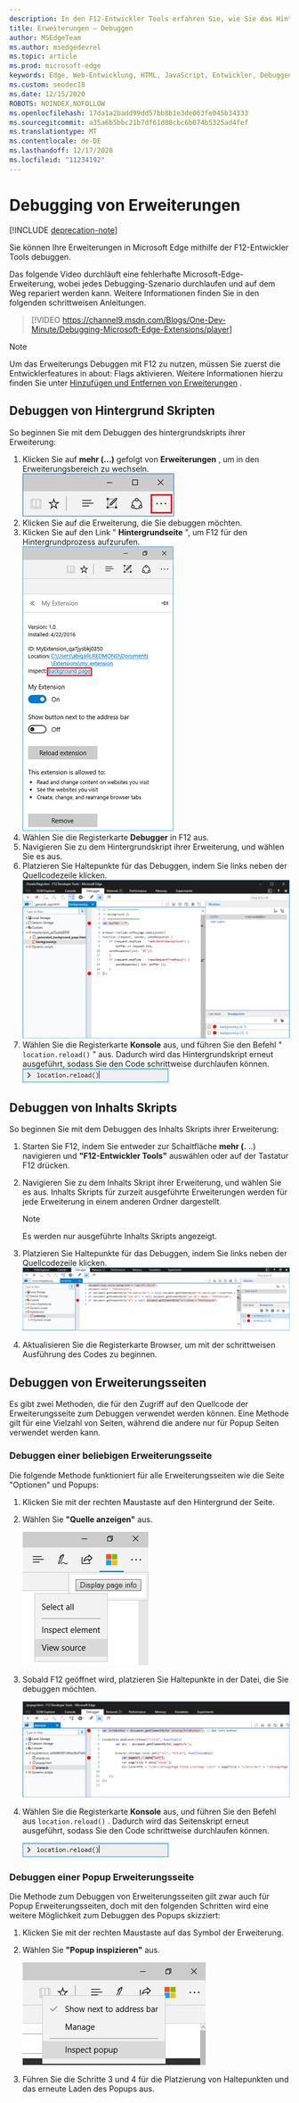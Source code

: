 ```yaml
---
description: In den F12-Entwickler Tools erfahren Sie, wie Sie das Hintergrundskript einer Erweiterung, Inhalts Skripts und Erweiterungsseiten Debuggen.
title: Erweiterungen – Debuggen
author: MSEdgeTeam
ms.author: msedgedevrel
ms.topic: article
ms.prod: microsoft-edge
keywords: Edge, Web-Entwicklung, HTML, JavaScript, Entwickler, Debuggen, Debuggen
ms.custom: seodec18
ms.date: 12/15/2020
ROBOTS: NOINDEX,NOFOLLOW
ms.openlocfilehash: 17da1a2badd99dd57bb8b1e3de063fe045b34333
ms.sourcegitcommit: a35a6b5bbc21b7df61d08cbc6b074b5325ad4fef
ms.translationtype: MT
ms.contentlocale: de-DE
ms.lasthandoff: 12/17/2020
ms.locfileid: "11234192"
---
```

# Debugging von Erweiterungen  

[!INCLUDE [deprecation-note](../includes/deprecation-note.md)]  

Sie können Ihre Erweiterungen in Microsoft Edge mithilfe der F12-Entwickler Tools debuggen.

Das folgende Video durchläuft eine fehlerhafte Microsoft-Edge-Erweiterung, wobei jedes Debugging-Szenario durchlaufen und auf dem Weg repariert werden kann. Weitere Informationen finden Sie in den folgenden schrittweisen Anleitungen.

> [!VIDEO https://channel9.msdn.com/Blogs/One-Dev-Minute/Debugging-Microsoft-Edge-Extensions/player]


> [!NOTE]
> Um das Erweiterungs Debuggen mit F12 zu nutzen, müssen Sie zuerst die Entwicklerfeatures in about: Flags aktivieren. Weitere Informationen hierzu finden Sie unter [Hinzufügen und Entfernen von Erweiterungen](./adding-and-removing-extensions.md) .


## Debuggen von Hintergrund Skripten
So beginnen Sie mit dem Debuggen des hintergrundskripts ihrer Erweiterung:

1. Klicken Sie auf **mehr (...)** gefolgt von **Erweiterungen** , um in den Erweiterungsbereich zu wechseln.  
 ![Schaltfläche "Mehr"](./../media/morebutton.png)
2. Klicken Sie auf die Erweiterung, die Sie debuggen möchten.
3. Klicken Sie auf den Link " **Hintergrundseite** ", um F12 für den Hintergrundprozess aufzurufen.  
 ![ausgewählte Erweiterungs Ansicht der Optionen mit dem Link "überprüfen"](./../media/debug-inspect.png)
4. Wählen Sie die Registerkarte **Debugger** in F12 aus.
5. Navigieren Sie zu dem Hintergrundskript ihrer Erweiterung, und wählen Sie es aus.
6. Platzieren Sie Haltepunkte für das Debuggen, indem Sie links neben der Quellcodezeile klicken.  
 ![F12-Konsole mit Hintergrundskript mit Unterbrechungspunkten](./../media/debug-f12-background.png)
7. Wählen Sie die Registerkarte **Konsole** aus, und führen Sie den Befehl " `location.reload()` " aus. Dadurch wird das Hintergrundskript erneut ausgeführt, sodass Sie den Code schrittweise durchlaufen können.  
 ![Konsole mit dem Eintrag "Location. Reload"](./../media/debug-f12-background-console.png)


## Debuggen von Inhalts Skripts
So beginnen Sie mit dem Debuggen des Inhalts Skripts ihrer Erweiterung:

1. Starten Sie F12, indem Sie entweder zur Schaltfläche **mehr (.** ..) navigieren und **"F12-Entwickler Tools"** auswählen oder auf der Tastatur F12 drücken.
2. Navigieren Sie zu dem Inhalts Skript ihrer Erweiterung, und wählen Sie es aus. Inhalts Skripts für zurzeit ausgeführte Erweiterungen werden für jede Erweiterung in einem anderen Ordner dargestellt.

    > [!NOTE]
    > Es werden nur ausgeführte Inhalts Skripts angezeigt.

3. Platzieren Sie Haltepunkte für das Debuggen, indem Sie links neben der Quellcodezeile klicken.  
 ![F12, wenn das Inhalts Skript gedebuggt wird](./../media/debug-content-f12.png)
4. Aktualisieren Sie die Registerkarte Browser, um mit der schrittweisen Ausführung des Codes zu beginnen.




## Debuggen von Erweiterungsseiten

Es gibt zwei Methoden, die für den Zugriff auf den Quellcode der Erweiterungsseite zum Debuggen verwendet werden können. Eine Methode gilt für eine Vielzahl von Seiten, während die andere nur für Popup Seiten verwendet werden kann.

### Debuggen einer beliebigen Erweiterungsseite
Die folgende Methode funktioniert für alle Erweiterungsseiten wie die Seite "Optionen" und Popups:


1. Klicken Sie mit der rechten Maustaste auf den Hintergrund der Seite.
2. Wählen Sie **"Quelle anzeigen"** aus.

   ![Popup Debuggen mit F12-Auswahl](./../media/debug-popup-select.png)

3. Sobald F12 geöffnet wird, platzieren Sie Haltepunkte in der Datei, die Sie debuggen möchten.

   ![Popup Debuggen mit F12](./../media/debug-popup-f12.png)
4. Wählen Sie die Registerkarte **Konsole** aus, und führen Sie den Befehl aus `location.reload()` . Dadurch wird das Seitenskript erneut ausgeführt, sodass Sie den Code schrittweise durchlaufen können.  

   ![Konsole mit dem Eintrag "Location. Reload"](./../media/debug-f12-background-console.png)

### Debuggen einer Popup Erweiterungsseite
Die Methode zum Debuggen von Erweiterungsseiten gilt zwar auch für Popup Erweiterungsseiten, doch mit den folgenden Schritten wird eine weitere Möglichkeit zum Debuggen des Popups skizziert:

1. Klicken Sie mit der rechten Maustaste auf das Symbol der Erweiterung.
2. Wählen Sie **"Popup inspizieren"** aus.

   ![Popup-Debug-Prüfung](./../media/debug-popup-inspect.png)
3. Führen Sie die Schritte 3 und 4 für die Platzierung von Haltepunkten und das erneute Laden des Popups aus.

